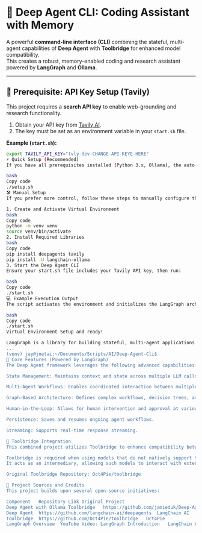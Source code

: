 # 🧠 Deep Agent CLI: Coding Assistant with Memory
A powerful **command-line interface (CLI)** combining the stateful, multi-agent capabilities of **Deep Agent** with **Toolbridge** for enhanced model compatibility.  
This creates a robust, memory-enabled coding and research assistant powered by **LangGraph** and **Ollama**.

---

## 🔑 Prerequisite: API Key Setup (Tavily)

This project requires a **search API key** to enable web-grounding and research functionality.

1. Obtain your API key from [Tavily AI](https://tavily.com).
2. The key must be set as an environment variable in your `start.sh` file.

**Example (`start.sh`):**
```bash
export TAVILY_API_KEY="tvly-dev-CHANGE-API-KEYE-HERE"
⚡ Quick Setup (Recommended)
If you have all prerequisites installed (Python 3.x, Ollama), the auto-setup script will handle environment creation and dependency installation:

bash
Copy code
./setup.sh
🛠️ Manual Setup
If you prefer more control, follow these steps to manually configure the environment.

1. Create and Activate Virtual Environment
bash
Copy code
python -m venv venv
source venv/bin/activate
2. Install Required Libraries
bash
Copy code
pip install deepagents tavily
pip install -U langchain-ollama
3. Start the Deep Agent CLI
Ensure your start.sh file includes your Tavily API key, then run:

bash
Copy code
./start.sh
💻 Example Execution Output
The script activates the environment and initializes the LangGraph architecture:

bash
Copy code
./start.sh
Virtual Environment Setup and ready!

LangGraph is a library for building stateful, multi-agent applications with Large Language Models (LLMs). It's part of the LangChain ecosystem and is designed to help developers create complex AI workflows that can:
...
(venv) jay@jnetai:~/Documents/Scripts/AI/Deep-Agent-Cli$
🧩 Core Features (Powered by LangGraph)
The Deep Agent framework leverages the following advanced capabilities:

State Management: Maintains context and state across multiple LLM calls or agent interactions.

Multi-Agent Workflows: Enables coordinated interaction between multiple specialized AI agents.

Graph-Based Architecture: Defines complex workflows, decision trees, and reasoning paths.

Human-in-the-Loop: Allows for human intervention and approval at various stages.

Persistence: Saves and resumes ongoing agent workflows.

Streaming: Supports real-time response streaming.

🌉 Toolbridge Integration
This combined project utilizes Toolbridge to enhance compatibility between models.

Toolbridge is required when using models that do not natively support tool calling (function/tool use).
It acts as an intermediary, allowing such models to interact with external tools and functions within the Deep Agent pipeline.

Original Toolbridge Repository: Oct4Pie/toolbridge

🔗 Project Sources and Credits
This project builds upon several open-source initiatives:

Component	Repository Link	Original Project
Deep Agent with Ollama Toolbridge	https://github.com/jamieduk/Deep-Agent-With-Ollama-Toolbridge	-
Deep Agent	https://github.com/langchain-ai/deepagents	LangChain AI
Toolbridge	https://github.com/Oct4Pie/toolbridge	Oct4Pie
LangGraph Overview	YouTube Video: LangGraph Introduction	LangChain AI

